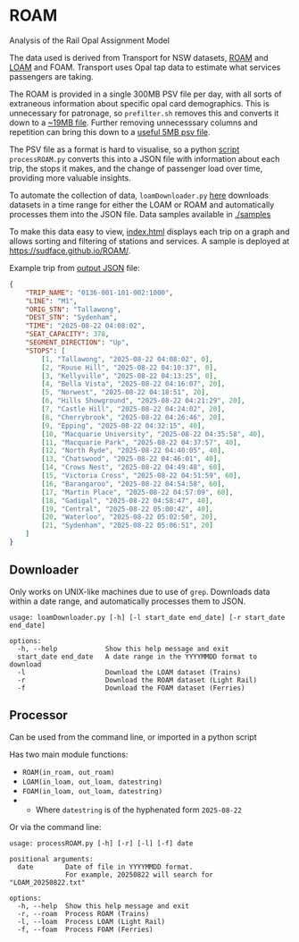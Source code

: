 # ROAM
Analysis of the Rail Opal Assignment Model

The data used is derived from Transport for NSW datasets, <a href="https://opendata.transport.nsw.gov.au/data/dataset/roam-rail-opal-assignment-model">ROAM</a> and <a href="https://opendata.transport.nsw.gov.au/data/dataset/loam-light-rail-opal-assignment-model">LOAM</a> and FOAM. Transport uses Opal tap data to estimate what services passengers are taking. 

The ROAM is provided in a single 300MB PSV file per day, with all sorts of extraneous information about specific opal card demographics. This is unnecessary for patronage, so `prefilter.sh` removes this and converts it down to a [~19MB file](./samples/ROAM_20250822_all.txt). Further removing unnecesssary columns and repetition can bring this down to a [useful 5MB psv file](./samples/ROAM_20250822_usefulcols.psv).

The PSV file as a format is hard to visualise, so a python [script](./processROAM.py) `processROAM.py` converts this into a JSON file with information about each trip, the stops it makes, and the change of passenger load over time, providing more valuable insights.

To automate the collection of data, `loamDownloader.py` [here](./loamDownloader.py) downloads datasets in a time range for either the LOAM or ROAM and automatically processes them into the JSON file. Data samples available in [./samples](./samples/)

To make this data easy to view, [index.html](./index.html) displays each trip on a graph and allows sorting and filtering of stations and services. A sample is deployed at https://sudface.github.io/ROAM/.

Example trip from [output JSON](./samples/ROAM_20250822.json) file:
```json
{
    "TRIP_NAME": "0136-001-101-002:1000",
    "LINE": "M1",
    "ORIG_STN": "Tallawong",
    "DEST_STN": "Sydenham",
    "TIME": "2025-08-22 04:08:02",
    "SEAT_CAPACITY": 378,
    "SEGMENT_DIRECTION": "Up",
    "STOPS": [
        [1, "Tallawong", "2025-08-22 04:08:02", 0],
        [2, "Rouse Hill", "2025-08-22 04:10:37", 0],
        [3, "Kellyville", "2025-08-22 04:13:25", 0],
        [4, "Bella Vista", "2025-08-22 04:16:07", 20],
        [5, "Norwest", "2025-08-22 04:18:51", 20],
        [6, "Hills Showground", "2025-08-22 04:21:29", 20],
        [7, "Castle Hill", "2025-08-22 04:24:02", 20],
        [8, "Cherrybrook", "2025-08-22 04:26:46", 20],
        [9, "Epping", "2025-08-22 04:32:15", 40],
        [10, "Macquarie University", "2025-08-22 04:35:58", 40],
        [11, "Macquarie Park", "2025-08-22 04:37:57", 40],
        [12, "North Ryde", "2025-08-22 04:40:05", 40],
        [13, "Chatswood", "2025-08-22 04:46:01", 40],
        [14, "Crows Nest", "2025-08-22 04:49:48", 60],
        [15, "Victoria Cross", "2025-08-22 04:51:59", 60],
        [16, "Barangaroo", "2025-08-22 04:54:58", 60],
        [17, "Martin Place", "2025-08-22 04:57:09", 60],
        [18, "Gadigal", "2025-08-22 04:58:47", 40],
        [19, "Central", "2025-08-22 05:00:42", 40],
        [20, "Waterloo", "2025-08-22 05:02:50", 20],
        [21, "Sydenham", "2025-08-22 05:06:51", 20]
    ]
}
```

## Downloader
Only works on UNIX-like machines due to use of `grep`.
Downloads data within a date range, and automatically processes them to JSON.

```
usage: loamDownloader.py [-h] [-l start_date end_date] [-r start_date end_date]

options:
  -h, --help            Show this help message and exit
  start_date end_date   A date range in the YYYYMMDD format to download
  -l                    Download the LOAM dataset (Trains)
  -r                    Download the ROAM dataset (Light Rail)
  -f                    Download the FOAM dataset (Ferries)
```

## Processor
Can be used from the command line, or imported in a python script

Has two main module functions: 
 * `ROAM(in_roam, out_roam)` 
 * `LOAM(in_loam, out_loam, datestring)`
 * `FOAM(in_loam, out_loam, datestring)`
 * * Where `datestring` is of the hyphenated form `2025-08-22`

Or via the command line:
```
usage: processROAM.py [-h] [-r] [-l] [-f] date

positional arguments:
  date        Date of file in YYYYMMDD format. 
              For example, 20250822 will search for "LOAM_20250822.txt"

options:
  -h, --help  Show this help message and exit
  -r, --roam  Process ROAM (Trains)
  -l, --loam  Process LOAM (Light Rail)
  -f, --foam  Process FOAM (Ferries)
```
